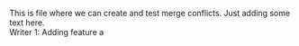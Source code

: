 This is file where we can create and test merge conflicts.
Just adding some text here.  
Writer 1: Adding feature a

